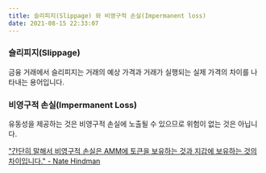 ```yaml
---
title: 슬리피지(Slippage) 와 비영구적 손실(Impermanent loss)
date: 2021-08-15 22:33:07
---
```


### 슬리피지(Slippage)

금융 거래에서 슬리피지는 거래의 예상 가격과 거래가 실행되는 실제 가격의 차이를 나타내는 용어입니다.

### 비영구적 손실(Impermanent Loss)

유동성을 제공하는 것은 비영구적 손실에 노출될 수 있으므로 위험이 없는 것은 아닙니다.

["간단히 말해서 비영구적 손실은 AMM에 토큰을 보유하는 것과 지갑에 보유하는 것의 차이입니다." - Nate Hindman](https://blog.bancor.network/beginners-guide-to-getting-rekt-by-impermanent-loss-7c9510cb2f22)